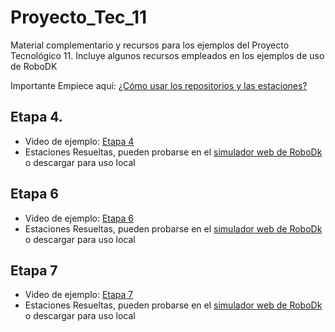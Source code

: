 # Proyecto_Tec_11

Material complementario y recursos para los ejemplos del Proyecto Tecnológico 11. Incluye algunos recursos empleados en los ejemplos de uso de RoboDK

Importante Empiece aquí: [¿Cómo usar los repositorios y las estaciones?](https://youtu.be/b_RhPhL7vhw)

## Etapa 4.
* Video de ejemplo: [Etapa 4](https://youtu.be/VuUc76F6Qcg)
* Estaciones Resueltas, pueden probarse en el [simulador web de RoboDk](https://web.robodk.com/es/web) o descargar para uso local

## Etapa 6
* Video de ejemplo: [Etapa 6](https://youtu.be/KRhDm-VKCOc)
* Estaciones Resueltas, pueden probarse en el [simulador web de RoboDk](https://web.robodk.com/es/web) o descargar para uso local

## Etapa 7
* Video de ejemplo: [Etapa 7](https://youtu.be/bZpie9SBOMM)
* Estaciones Resueltas, pueden probarse en el [simulador web de RoboDk](https://web.robodk.com/es/web) o descargar para uso local
